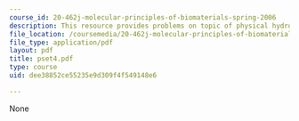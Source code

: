 ```yaml
---
course_id: 20-462j-molecular-principles-of-biomaterials-spring-2006
description: This resource provides problems on topic of physical hydrogels.
file_location: /coursemedia/20-462j-molecular-principles-of-biomaterials-spring-2006/dee38852ce55235e9d309f4f549148e6_pset4.pdf
file_type: application/pdf
layout: pdf
title: pset4.pdf
type: course
uid: dee38852ce55235e9d309f4f549148e6

---
```

None